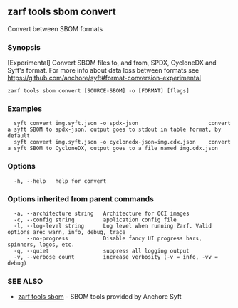 ## zarf tools sbom convert

Convert between SBOM formats

### Synopsis

[Experimental] Convert SBOM files to, and from, SPDX, CycloneDX and Syft's format. For more info about data loss between formats see https://github.com/anchore/syft#format-conversion-experimental

```
zarf tools sbom convert [SOURCE-SBOM] -o [FORMAT] [flags]
```

### Examples

```
  syft convert img.syft.json -o spdx-json                      convert a syft SBOM to spdx-json, output goes to stdout in table format, by default
  syft convert img.syft.json -o cyclonedx-json=img.cdx.json    convert a syft SBOM to CycloneDX, output goes to a file named img.cdx.json

```

### Options

```
  -h, --help   help for convert
```

### Options inherited from parent commands

```
  -a, --architecture string   Architecture for OCI images
  -c, --config string         application config file
  -l, --log-level string      Log level when running Zarf. Valid options are: warn, info, debug, trace
      --no-progress           Disable fancy UI progress bars, spinners, logos, etc.
  -q, --quiet                 suppress all logging output
  -v, --verbose count         increase verbosity (-v = info, -vv = debug)
```

### SEE ALSO

* [zarf tools sbom](zarf_tools_sbom.md)	 - SBOM tools provided by Anchore Syft

